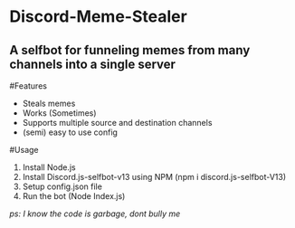 # Discord-Meme-Stealer
## A selfbot for funneling memes from many channels into a single server

#Features
* Steals memes
* Works (Sometimes)
* Supports multiple source and destination channels
* (semi) easy to use config

#Usage
1. Install Node.js
2. Install Discord.js-selfbot-v13 using NPM (npm i discord.js-selfbot-V13)
3. Setup config.json file
4. Run the bot (Node Index.js)

*ps: I know the code is garbage, dont bully me*
